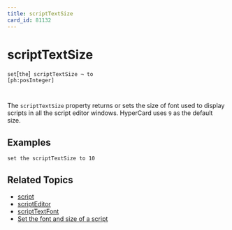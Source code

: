 ```yaml
---
title: scriptTextSize
card_id: 81132
---
```


# scriptTextSize

` set `[`the`]<code> scriptTextSize ¬     to [ph:posInteger]

</code>The `scriptTextSize` property returns or sets the size of font used to display scripts in all the script editor windows.  HyperCard uses `9` as the default size. 


## Examples

```
set the scriptTextSize to 10
```

## Related Topics

* [script](/HyperTalkReference/properties/script)
* [scriptEditor](/HyperTalkReference/properties/scriptEditor)
* [scriptTextFont](/HyperTalkReference/properties/scriptTextFont)
* [Set the font and size of a script](/HyperTalkReference/editingscripts/Set-the-font-and-size-of-a-script)
